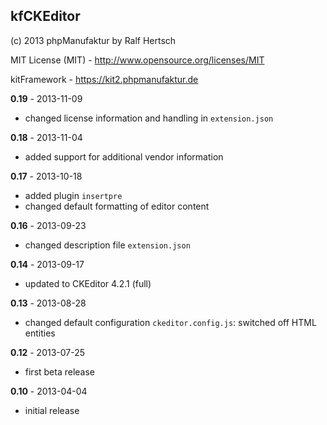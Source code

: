 ## kfCKEditor

(c) 2013 phpManufaktur by Ralf Hertsch

MIT License (MIT) - <http://www.opensource.org/licenses/MIT>

kitFramework - <https://kit2.phpmanufaktur.de>

**0.19** - 2013-11-09

* changed license information and handling in `extension.json`

**0.18** - 2013-11-04

* added support for additional vendor information

**0.17** - 2013-10-18

* added plugin `insertpre`
* changed default formatting of editor content

**0.16** - 2013-09-23

* changed description file `extension.json`

**0.14** - 2013-09-17

* updated to CKEditor 4.2.1 (full)

**0.13** - 2013-08-28

* changed default configuration `ckeditor.config.js`: switched off HTML entities  

**0.12** - 2013-07-25 

* first beta release

**0.10** - 2013-04-04

* initial release